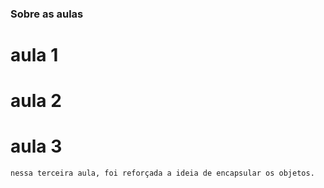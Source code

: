 ### Sobre as aulas

# aula 1


# aula 2
    

# aula 3
    nessa terceira aula, foi reforçada a ideia de encapsular os objetos.
